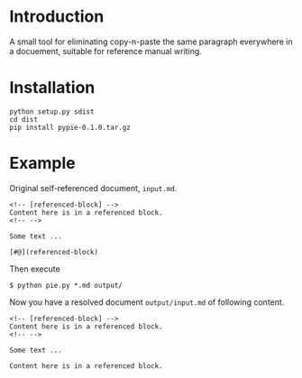 # Introduction

A small tool for eliminating copy-n-paste the same paragraph everywhere in a
docuement, suitable for reference manual writing.

# Installation

```shell
python setup.py sdist
cd dist
pip install pypie-0.1.0.tar.gz
```

# Example

Original self-referenced document, `input.md`.

```
<!-- [referenced-block] -->
Content here is in a referenced block.
<!-- -->

Some text ...

[#@](referenced-block)
```

Then execute
```shell
$ python pie.py *.md output/
```

Now you have a resolved document `output/input.md` of following content.

```
<!-- [referenced-block] -->
Content here is in a referenced block.
<!-- -->

Some text ...

Content here is in a referenced block.
```
